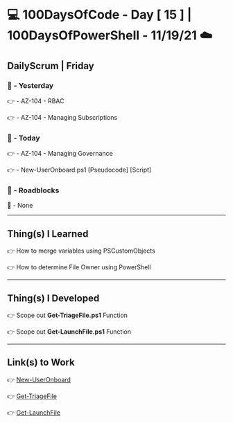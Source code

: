 # :computer: 100DaysOfCode - Day [ 15 ]    |    100DaysOfPowerShell - 11/19/21 :cloud:

## DailyScrum | Friday               

### :checkered_flag: _-_ Yesterday

:point_right: _-_ AZ-104 - RBAC

:point_right: _-_ AZ-104 - Managing Subscriptions

### :checkered_flag: _-_ Today

:point_right: _-_ AZ-104 - Managing Governance

:point_right: _-_ New-UserOnboard.ps1 [Pseudocode] [Script]

### :construction: _-_ Roadblocks

:construction_worker: _-_ None

------
## Thing(s) I Learned

:point_right: How to merge variables using PSCustomObjects

:point_right: How to determine File Owner using PowerShell

------
## Thing(s) I Developed

:point_right: Scope out **Get-TriageFile.ps1** Function

:point_right: Scope out **Get-LaunchFile.ps1** Function

------
## Link(s) to Work

:point_right: [New-UserOnboard](https://github.com/arkuscloud/ArkShell/blob/main/Pseudocode/Pseudo_Script(s)/User_Onboard/New-UserOnboard_pseudo.md)

:point_right: [Get-TriageFile](https://github.com/arkuscloud/ArkShell/blob/main/Pseudocode/Pseudo_Function(s)/ArkShell-7_Get-TriageFile.ps1)

:point_right: [Get-LaunchFile](https://github.com/arkuscloud/ArkShell/blob/main/Pseudocode/Pseudo_Function(s)/ArkShell-6_Get-LaunchFile.ps1)